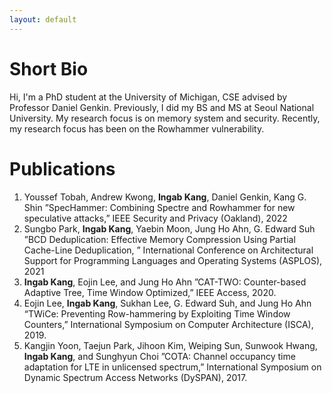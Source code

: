 ```yaml
---
layout: default
---
```


# Short Bio
Hi, I'm a PhD student at the University of Michigan, CSE advised by Professor Daniel Genkin. Previously, I did my BS and MS at Seoul National University. 
My research focus is on memory system and security. Recently, my research focus has been on the Rowhammer vulnerability.

# Publications

1. Youssef Tobah, Andrew Kwong, **Ingab Kang**, Daniel Genkin, Kang G. Shin ”SpecHammer:
Combining Spectre and Rowhammer for new speculative attacks,” IEEE Security and Privacy
(Oakland), 2022
2. Sungbo Park, **Ingab Kang**, Yaebin Moon, Jung Ho Ahn, G. Edward Suh ”BCD Deduplication:
Effective Memory Compression Using Partial Cache-Line Deduplication, ” International Conference on Architectural Support for Programming Languages and Operating Systems (ASPLOS),
2021
3. **Ingab Kang**, Eojin Lee, and Jung Ho Ahn ”CAT-TWO: Counter-based Adaptive Tree, Time
Window Optimized,” IEEE Access, 2020.
4. Eojin Lee, **Ingab Kang**, Sukhan Lee, G. Edward Suh, and Jung Ho Ahn “TWiCe: Preventing
Row-hammering by Exploiting Time Window Counters,” International Symposium on Computer Architecture (ISCA), 2019.
5. Kangjin Yoon, Taejun Park, Jihoon Kim, Weiping Sun, Sunwook Hwang, **Ingab Kang**, and
Sunghyun Choi ”COTA: Channel occupancy time adaptation for LTE in unlicensed spectrum,” International Symposium on Dynamic Spectrum Access Networks (DySPAN), 2017.
